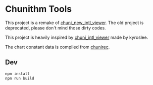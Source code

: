 # Chunithm Tools

This project is a remake of [chuni_new_intl_viewer](https://github.com/Dogeon188/chuni_new_intl_viewer). The old project is deprecated, please don't mind those dirty codes.

This project is heavily inspired by [chuni_intl_viewer](https://github.com/kyroslee/chuni_intl_viewer) made by kyroslee.

The chart constant data is compiled from [chunirec](https://developer.chunirec.net/docs/v2.0/).

## Dev

```sh
npm install
npm run build
```
